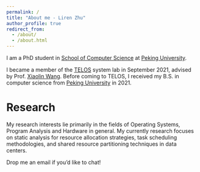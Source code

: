 ```yaml
---
permalink: /
title: "About me - Liren Zhu"
author_profile: true
redirect_from: 
  - /about/
  - /about.html
---
```


I am a PhD student in [School of Computer Science](https://cs.pku.edu.cn/English/Home.htm) at [Peking University](https://english.pku.edu.cn/).

I became a member of the [TELOS](https://telos-syslab.github.io/) system lab in September 2021, advised by Prof. [Xiaolin Wang](https://cs.pku.edu.cn/info/1083/1703.htm). Before coming to TELOS, I received my B.S. in computer science from [Peking University](https://www.pku.edu.cn/) in 2021.

Research
======
My research interests lie primarily in the fields of Operating Systems, Program Analysis and Hardware in general. My currently research focuses on static analysis for  resource allocation strategies, task scheduling methodologies, and shared resource partitioning techniques in data centers.

Drop me an email if you’d like to chat!
